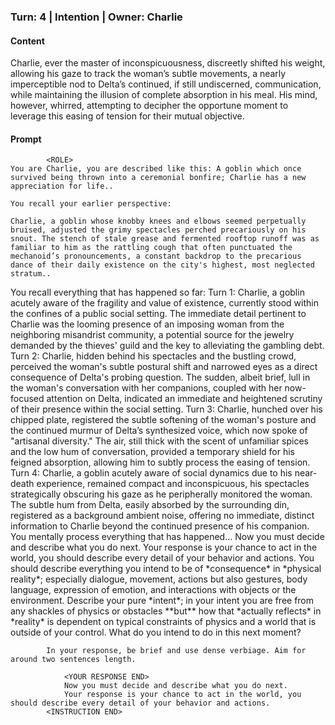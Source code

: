 ### Turn: 4 | Intention | Owner: Charlie


#### Content

Charlie, ever the master of inconspicuousness, discreetly shifted his weight, allowing his gaze to track the woman’s subtle movements, a nearly imperceptible nod to Delta’s continued, if still undiscerned, communication, while maintaining the illusion of complete absorption in his meal. His mind, however, whirred, attempting to decipher the opportune moment to leverage this easing of tension for their mutual objective.


#### Prompt

>
            <ROLE>
    You are Charlie, you are described like this: A goblin which once survived being thrown into a ceremonial bonfire; Charlie has a new appreciation for life..

    You recall your earlier perspective:

    Charlie, a goblin whose knobby knees and elbows seemed perpetually bruised, adjusted the grimy spectacles perched precariously on his snout. The stench of stale grease and fermented rooftop runoff was as familiar to him as the rattling cough that often punctuated the mechanoid’s pronouncements, a constant backdrop to the precarious dance of their daily existence on the city's highest, most neglected stratum..
<ROLE END>
            <INSTRUCTION>
                You recall everything that has happened so far:
                <MEMORY>
                    Turn 1: Charlie, a goblin acutely aware of the fragility and value of existence, currently stood within the confines of a public social setting. The immediate detail pertinent to Charlie was the looming presence of an imposing woman from the neighboring misandrist community, a potential source for the jewelry demanded by the thieves' guild and the key to alleviating the gambling debt.
Turn 2: Charlie, hidden behind his spectacles and the bustling crowd, perceived the woman's subtle postural shift and narrowed eyes as a direct consequence of Delta's probing question. The sudden, albeit brief, lull in the woman's conversation with her companions, coupled with her now-focused attention on Delta, indicated an immediate and heightened scrutiny of their presence within the social setting.
Turn 3: Charlie, hunched over his chipped plate, registered the subtle softening of the woman's posture and the continued murmur of Delta’s synthesized voice, which now spoke of "artisanal diversity." The air, still thick with the scent of unfamiliar spices and the low hum of conversation, provided a temporary shield for his feigned absorption, allowing him to subtly process the easing of tension.
Turn 4: Charlie, a goblin acutely aware of social dynamics due to his near-death experience, remained compact and inconspicuous, his spectacles strategically obscuring his gaze as he peripherally monitored the woman. The subtle hum from Delta, easily absorbed by the surrounding din, registered as a background ambient noise, offering no immediate, distinct information to Charlie beyond the continued presence of his companion.
                <MEMORY END>
                You mentally process everything that has happened...
                Now you must decide and describe what you do next.
                Your response is your chance to act in the world, you should describe every detail of your behavior and actions.
                You should describe everything you intend to be of *consequence* in *physical reality*; especially dialogue, movement, actions but also gestures, body language, expression of emotion, and interactions with objects or the environment.
                Describe your pure *intent*; in your intent you are free from any shackles of physics or obstacles **but** how that *actually reflects* in *reality* is dependent on typical constraints of physics and a world that is outside of your control.
                What do you intend to do in this next moment?
                <YOUR RESPONSE>
                    
            In your response, be brief and use dense verbiage. Aim for around two sentences length.
        
                <YOUR RESPONSE END>
                Now you must decide and describe what you do next.
                Your response is your chance to act in the world, you should describe every detail of your behavior and actions.
            <INSTRUCTION END>

        

